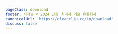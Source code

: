 ```yaml
---
pageClass: download
footer: 저작권 © 2024 난징 최미자 기술 유한회사
canonicalUrl: 'https://cleanclip.cc/ko/download'
discuss: false
---
```

<Download/>
